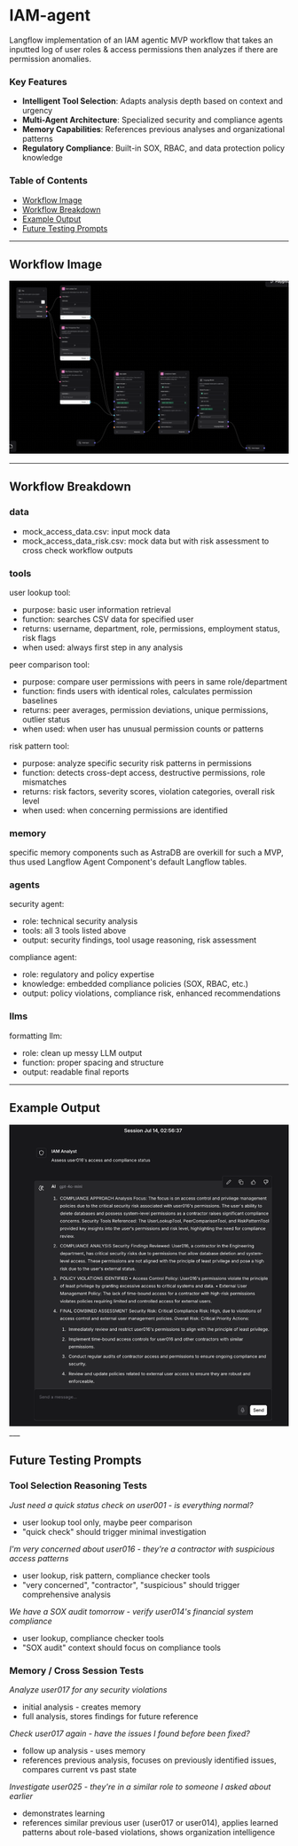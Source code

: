 # IAM-agent
Langflow implementation of an IAM agentic MVP workflow that takes an inputted log of user roles & access permissions then analyzes if there are permission anomalies.

### Key Features
- **Intelligent Tool Selection**: Adapts analysis depth based on context and urgency
- **Multi-Agent Architecture**: Specialized security and compliance agents
- **Memory Capabilities**: References previous analyses and organizational patterns
- **Regulatory Compliance**: Built-in SOX, RBAC, and data protection policy knowledge

### Table of Contents
* [Workflow Image](#workflow-image)
* [Workflow Breakdown](#workflow-breakdown)
* [Example Output](#example-output)
* [Future Testing Prompts](#future-testing-prompts)
___

## Workflow Image
![workflow image](/images/workflow.png)
___

## Workflow Breakdown

### data
- mock_access_data.csv: input mock data
- mock_access_data_risk.csv: mock data but with risk assessment to cross check workflow outputs

### tools
user lookup tool:
- purpose: basic user information retrieval
- function: searches CSV data for specified user
- returns: username, department, role, permissions, employment status, risk flags
- when used: always first step in any analysis

peer comparison tool:
- purpose: compare user permissions with peers in same role/department
- function: finds users with identical roles, calculates permission baselines
- returns: peer averages, permission deviations, unique permissions, outlier status
- when used: when user has unusual permission counts or patterns

risk pattern tool:
- purpose: analyze specific security risk patterns in permissions
- function: detects cross-dept access, destructive permissions, role mismatches
- returns: risk factors, severity scores, violation categories, overall risk level
- when used: when concerning permissions are identified

### memory
specific memory components such as AstraDB are overkill for such a MVP, thus used Langflow Agent Component's default Langflow tables.

### agents
security agent:
- role: technical security analysis
- tools: all 3 tools listed above
- output: security findings, tool usage reasoning, risk assessment

compliance agent:
- role: regulatory and policy expertise
- knowledge: embedded compliance policies (SOX, RBAC, etc.)
- output: policy violations, compliance risk, enhanced recommendations

### llms
formatting llm:
- role: clean up messy LLM output
- function: proper spacing and structure
- output: readable final reports
___

## Example Output
<img src="/images/output1.png" alt="output1 image" width="600">
___

## Future Testing Prompts

### Tool Selection Reasoning Tests

*Just need a quick status check on user001 - is everything normal?*
- user lookup tool only, maybe peer comparison
- "quick check" should trigger minimal investigation

*I'm very concerned about user016 - they're a contractor with suspicious access patterns*
- user lookup, risk pattern, compliance checker tools
- "very concerned", "contractor", "suspicious" should trigger comprehensive analysis

*We have a SOX audit tomorrow - verify user014's financial system compliance*
- user lookup, compliance checker tools
- "SOX audit" context should focus on compliance tools

### Memory / Cross Session Tests

*Analyze user017 for any security violations*
- initial analysis - creates memory
- full analysis, stores findings for future reference

*Check user017 again - have the issues I found before been fixed?*
- follow up analysis - uses memory
- references previous analysis, focuses on previously identified issues, compares current vs past state

*Investigate user025 - they're in a similar role to someone I asked about earlier*
- demonstrates learning
- references similar previous user (user017 or user014), applies learned patterns about role-based violations, shows organization intelligence

